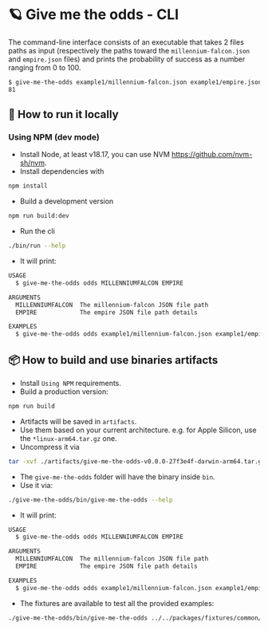 # 🪐 Give me the odds - CLI


The command-line interface consists of an executable that takes 2 files paths as input (respectively the paths toward the `millennium-falcon.json` and `empire.json` files) and prints the probability of success as a number ranging from 0 to 100.

```sh
$ give-me-the-odds example1/millennium-falcon.json example1/empire.json
81
```

## 🚀 How to run it locally

### Using NPM (dev mode)

- Install Node, at least v18.17, you can use NVM https://github.com/nvm-sh/nvm.
- Install dependencies with 
```bash
npm install
```
- Build a development version
```bash
npm run build:dev
```
- Run the cli
```bash
./bin/run --help
```
- It will print:
```bash
USAGE
  $ give-me-the-odds odds MILLENNIUMFALCON EMPIRE

ARGUMENTS
  MILLENNIUMFALCON  The millennium-falcon JSON file path
  EMPIRE            The empire JSON file path details

EXAMPLES
  $ give-me-the-odds odds example1/millennium-falcon.json example1/empire.json
```

## 📦 How to build and use binaries artifacts 

- Install `Using NPM` requirements.
- Build a production version:
```bash
npm run build
```
- Artifacts will be saved in `artifacts`.
- Use them based on your current architecture. e.g. for Apple Silicon, use the `*linux-arm64.tar.gz` one.
- Uncompress it via
```bash
tar -xvf ./artifacts/give-me-the-odds-v0.0.0-27f3e4f-darwin-arm64.tar.gz`
```
- The `give-me-the-odds` folder will have the binary inside `bin`.
- Use it via:
```bash
./give-me-the-odds/bin/give-me-the-odds --help
```
- It will print:
```bash
USAGE
  $ give-me-the-odds odds MILLENNIUMFALCON EMPIRE

ARGUMENTS
  MILLENNIUMFALCON  The millennium-falcon JSON file path
  EMPIRE            The empire JSON file path details

EXAMPLES
  $ give-me-the-odds odds example1/millennium-falcon.json example1/empire.json
``` 
- The fixtures are available to test all the provided examples:
```bash
./give-me-the-odds/bin/give-me-the-odds ../../packages/fixtures/common/millennium-falcon.json ../../packages/fixtures/example-1/empire.json 
```
